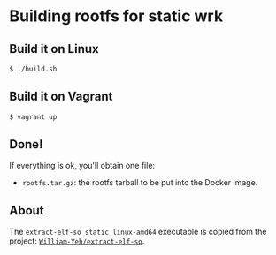 Building rootfs for static wrk
===

## Build it on Linux

```bash
$ ./build.sh
```

## Build it on Vagrant

```bash
$ vagrant up
```

## Done!

If everything is ok, you'll obtain one file:

 - `rootfs.tar.gz`: the rootfs tarball to be put into the Docker image.

## About

The `extract-elf-so_static_linux-amd64` executable is copied from the project: [`William-Yeh/extract-elf-so`](https://github.com/William-Yeh/extract-elf-so).

